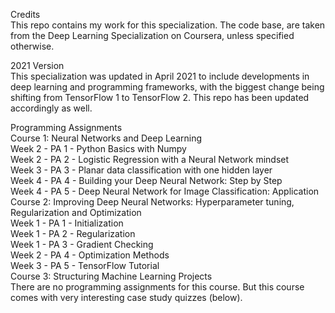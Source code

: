 
Credits <br/>
This repo contains my work for this specialization. The code base,  are taken from the Deep Learning Specialization on Coursera, unless specified otherwise. <br/>

2021 Version <br/>
This specialization was updated in April 2021 to include developments in deep learning and programming frameworks, with the biggest change being shifting from TensorFlow 1 to TensorFlow 2. This repo has been updated accordingly as well. <br/>

Programming Assignments <br/>
Course 1: Neural Networks and Deep Learning <br/>
Week 2 - PA 1 - Python Basics with Numpy <br/>
Week 2 - PA 2 - Logistic Regression with a Neural Network mindset <br/>
Week 3 - PA 3 - Planar data classification with one hidden layer <br/>
Week 4 - PA 4 - Building your Deep Neural Network: Step by Step <br/>
Week 4 - PA 5 - Deep Neural Network for Image Classification: Application <br/>
Course 2: Improving Deep Neural Networks: Hyperparameter tuning, Regularization and Optimization <br/>
Week 1 - PA 1 - Initialization <br/>
Week 1 - PA 2 - Regularization <br/>
Week 1 - PA 3 - Gradient Checking <br/>
Week 2 - PA 4 - Optimization Methods <br/>
Week 3 - PA 5 - TensorFlow Tutorial<br/>
Course 3: Structuring Machine Learning Projects <br/>
There are no programming assignments for this course. But this course comes with very interesting case study quizzes (below). <br/>
